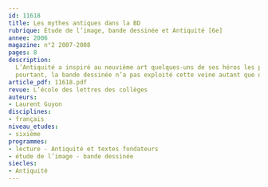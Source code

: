 ```yaml
---
id: 11618
title: Les mythes antiques dans la BD 
rubrique: Étude de l’image, bande dessinée et Antiquité [6e]
annee: 2006
magazine: n°2 2007-2008
pages: 8
description: 
  L’Antiquité a inspiré au neuvième art quelques-uns de ses héros les plus populaires. Empires chinois, sumérien ou égyptien, civilisations indienne, hellénique ou carthaginoise couvrent une période temporelle étendue et un vaste horizon géographique emplis de légendes, de mythes et d’événements historiques qui offrent une large matière aux raconteurs d’histoires. Jusqu’à présent
  pourtant, la bande dessinée n’a pas exploité cette veine autant que d’autres périodes de l’histoire humaine comme le Moyen Âge, la conquête de l’Ouest américain ou la Seconde Guerre mondiale. Cet article propose un tour d’horizon du genre permettant de poser quelques repères.
article_pdf: 11618.pdf
revue: L’école des lettres des collèges
auteurs:
- Laurent Guyon
disciplines:
- français
niveau_etudes:
- sixième
programmes:
- lecture - Antiquité et textes fondateurs
- étude de l’image - bande dessinée
siecles:
- Antiquité
---
```

